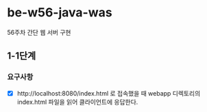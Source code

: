 # be-w56-java-was
56주차 간단 웹 서버 구현

## 1-1단계
### 요구사항
- [X] http://localhost:8080/index.html 로 접속했을 때 webapp 디렉토리의 index.html 파일을 읽어 클라이언트에 응답한다.
